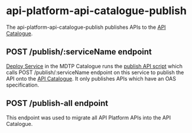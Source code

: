 
# api-platform-api-catalogue-publish

The api-platform-api-catalogue-publish publishes APIs to the [API Catalogue](https://admin.tax.service.gov.uk/api-catalogue).

## POST /publish/:serviceName endpoint

[Deploy Service](https://catalogue.tax.service.gov.uk/deploy-service) in the MDTP Catalogue runs the
[publish API script](https://github.com/hmrc/api-platform-scripts/blob/main/publish_api.py)
which calls POST /publish/:serviceName endpoint on this service to publish the API onto the [API Catalogue](https://admin.tax.service.gov.uk/api-catalogue).
It only publishes APIs which have an OAS specification.

## POST /publish-all endpoint
This endpoint was used to migrate all API Platform APIs into the API Catalogue.